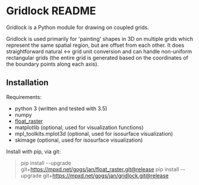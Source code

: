 # Gridlock README

Gridlock is a Python module for drawing on coupled grids.

Gridlock is used primarily for 'painting' shapes in 3D on multiple grids which represent the
same spatial region, but are offset from each other. It does straightforward natural <-> grid unit
conversion and can handle non-uniform rectangular grids (the entire grid is generated based on
the coordinates of the boundary points along each axis).

## Installation

Requirements:
* python 3 (written and tested with 3.5)
* numpy
* [float_raster](https://mpxd.net/gogs/jan/float_raster)
* matplotlib (optional, used for visualization functions)
* mpl_toolkits.mplot3d (optional, used for isosurface visualization)
* skimage (optional, used for isosurface visualization)

Install with pip, via git:

>pip install --upgrade git+https://mpxd.net/gogs/jan/float_raster.git@release
>pip install --upgrade git+https://mpxd.net/gogs/jan/gridlock.git@release
